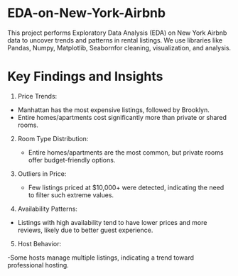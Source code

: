 # EDA-on-New-York-Airbnb

This project performs Exploratory Data Analysis (EDA) on New York Airbnb data to uncover trends and patterns in rental listings. We use libraries like Pandas, Numpy, Matplotlib, Seabornfor cleaning, visualization, and analysis.
# Key Findings and Insights
1. Price Trends:

 -  Manhattan has the most expensive listings, followed by Brooklyn.
 -  Entire homes/apartments cost significantly more than private or shared rooms.
 2. Room Type Distribution:

    - Entire homes/apartments are the most common, but private rooms offer budget-friendly options.
  
3. Outliers in Price:

   - Few listings priced at $10,000+ were detected, indicating the need to filter such extreme values.
4. Availability Patterns:

- Listings with high availability tend to have lower prices and more reviews, likely due to better guest experience.
5. Host Behavior:

-Some hosts manage multiple listings, indicating a trend toward professional hosting.
